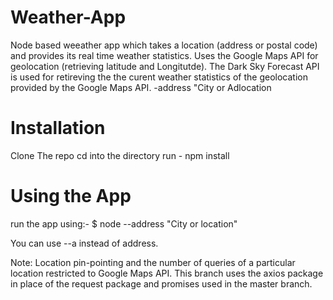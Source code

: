 # Weather-App
Node based weeather app which takes a location (address or postal code) and provides its real time weather statistics.
Uses the Google Maps API for geolocation (retrieving latitude and Longitutde).
The Dark Sky Forecast API is used for retireving the the curent weather statistics of the geolocation provided by the Google Maps API. -address "City or Adlocation

Installation
===
Clone The repo
cd into the directory
run  - npm install

Using the App
===
run the app using:- 
$ node --address "City or location"

You can use --a instead of address.

Note: 
Location pin-pointing and the number of queries of a particular location restricted to Google Maps API. 
This branch uses the axios package in place of the request package and promises used in the master branch.
